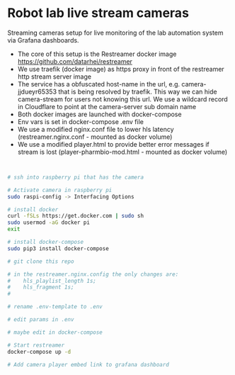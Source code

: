 # Robot lab live stream cameras
Streaming cameras setup for live monitoring of the lab automation system via Grafana dashboards.

- The core of this setup is the Restreamer docker image https://github.com/datarhei/restreamer
- We use traefik (docker image) as https proxy in front of the restreamer http stream server image
- The service has a obfuscated host-name in the url, e.g. camera-jjdueyr65353 that is being resolved by traefik. This way we can hide camera-stream for users not knowing this url. We use a wildcard record in Cloudflare to point at the camera-server sub domain name
- Both docker images are launched with docker-compose
- Env vars is set in docker-compose .env file
- We use a modified nginx.conf file to lower hls latency (restreamer.nginx.conf - mounted as docker volume)
- We use a modified player.html to provide better error messages if stream is lost (player-pharmbio-mod.html - mounted as docker volume)


```bash


# ssh into raspberry pi that has the camera

# Activate camera in raspberry pi
sudo raspi-config -> Interfacing Options

# install docker
curl -fSLs https://get.docker.com | sudo sh
sudo usermod -aG docker pi
exit

# install docker-compose
sudo pip3 install docker-compose

# git clone this repo

# in the restreamer.nginx.config the only changes are:
#    hls_playlist_length 1s;
#    hls_fragment 1s;
#

# rename .env-template to .env

# edit params in .env

# maybe edit in docker-compose

# Start restreamer
docker-compose up -d

# Add camera player embed link to grafana dashboard
```
